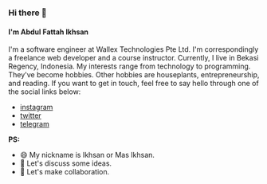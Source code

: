 ### Hi there 👋

#### I'm Abdul Fattah Ikhsan

I'm a software engineer at Wallex Technologies Pte Ltd. I'm correspondingly a freelance web developer and a course instructor. Currently, I live in Bekasi Regency, Indonesia. My interests range from technology to programming. They've become hobbies. Other hobbies are houseplants, entrepreneurship, and reading. If you want to get in touch, feel free to say hello through one of the social links below:
- [instagram](https://www.instagram.com/ikhsan_dev/)
- [twitter](https://twitter.com/abdfattahikhsan/)
- [telegram](https://t.me/ikhsaan/)

**PS:**
- 😄 My nickname is Ikhsan or Mas Ikhsan.
- 💬 Let's discuss some ideas.
- 👯 Let's make collaboration.

<!--
**ikhsanalatsary/ikhsanalatsary** is a ✨ _special_ ✨ repository because its `README.md` (this file) appears on your GitHub profile.

Here are some ideas to get you started:

- 🔭 I’m currently working on ...
- 🌱 I’m currently learning ...
- 👯 I’m looking to collaborate on ...
- 🤔 I’m looking for help with ...
- 💬 Ask me about ...
- 📫 How to reach me: ...
- 😄 Pronouns: ...
- ⚡ Fun fact: ...
-->
